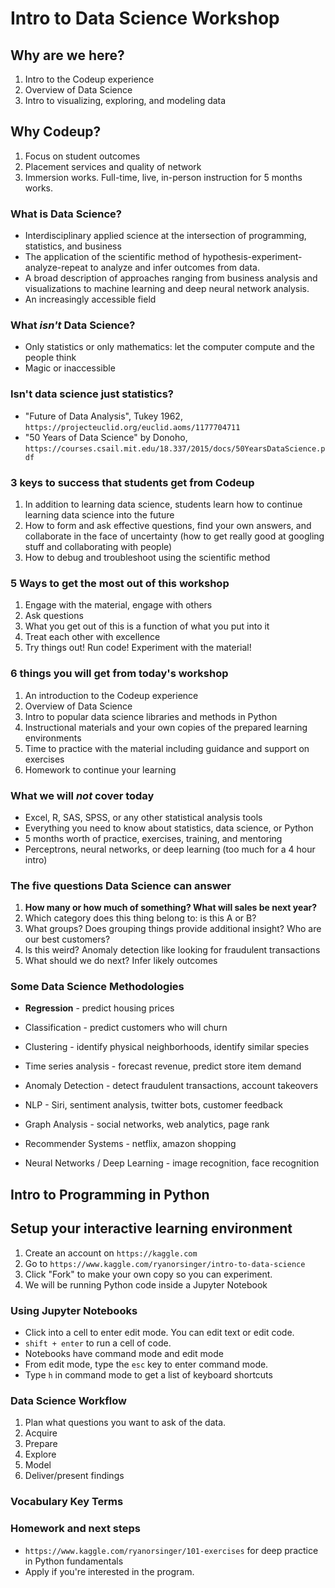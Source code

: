 # Intro to Data Science Workshop

## Why are we here?
1. Intro to the Codeup experience
2. Overview of Data Science
3. Intro to visualizing, exploring, and modeling data

## Why Codeup?
1. Focus on student outcomes
2. Placement services and quality of network
3. Immersion works. Full-time, live, in-person instruction for 5 months works.

### What is Data Science?
- Interdisciplinary applied science at the intersection of programming, statistics, and business
- The application of the scientific method of hypothesis-experiment-analyze-repeat to analyze and infer outcomes from data. 
- A broad description of approaches ranging from business analysis and visualizations to machine learning and deep neural network analysis.
- An increasingly accessible field

### What *isn't* Data Science?
- Only statistics or only mathematics: let the computer compute and the people think
- Magic or inaccessible

### Isn't data science just statistics?
- "Future of Data Analysis", Tukey 1962, `https://projecteuclid.org/euclid.aoms/1177704711`
- "50 Years of Data Science" by Donoho, `https://courses.csail.mit.edu/18.337/2015/docs/50YearsDataScience.pdf`

### 3 keys to success that students get from Codeup
1. In addition to learning data science, students learn how to continue learning data science into the future
2. How to form and ask effective questions, find your own answers, and collaborate in the face of uncertainty (how to get really good at googling stuff and collaborating with people)
3. How to debug and troubleshoot using the scientific method

### 5 Ways to get the most out of this workshop
1. Engage with the material, engage with others
2. Ask questions
3. What you get out of this is a function of what you put into it
4. Treat each other with excellence
5. Try things out! Run code! Experiment with the material!

### 6 things you will get from today's workshop
1. An introduction to the Codeup experience
2. Overview of Data Science
3. Intro to popular data science libraries and methods in Python
4. Instructional materials and your own copies of the prepared learning environments
5. Time to practice with the material including guidance and support on exercises
6. Homework to continue your learning

### What we will *not* cover today
- Excel, R, SAS, SPSS, or any other statistical analysis tools
- Everything you need to know about statistics, data science, or Python
- 5 months worth of practice, exercises, training, and mentoring
- Perceptrons, neural networks, or deep learning (too much for a 4 hour intro)

### The five questions Data Science can answer
1. **How many or how much of something? What will sales be next year?**
2. Which category does this thing belong to: is this A or B?
3. What groups? Does grouping things provide additional insight? Who are our best customers?
4. Is this weird? Anomaly detection like looking for fraudulent transactions
5. What should we do next? Infer likely outcomes

### Some Data Science Methodologies

- **Regression** - predict housing prices

- Classification - predict customers who will churn

- Clustering - identify physical neighborhoods, identify similar species

- Time series analysis - forecast revenue, predict store item demand

- Anomaly Detection - detect fraudulent transactions, account takeovers 

- NLP - Siri, sentiment analysis, twitter bots, customer feedback

- Graph Analysis - social networks, web analytics, page rank

- Recommender Systems - netflix, amazon shopping

- Neural Networks / Deep Learning - image recognition, face recognition

## Intro to Programming in Python

## Setup your interactive learning environment
1. Create an account on `https://kaggle.com`
2. Go to `https://www.kaggle.com/ryanorsinger/intro-to-data-science`
3. Click "Fork" to make your own copy so you can experiment.
4. We will be running Python code inside a Jupyter Notebook

### Using Jupyter Notebooks

- Click into a cell to enter edit mode. You can edit text or edit code.
- `shift + enter` to run a cell of code. 
- Notebooks have command mode and edit mode
- From edit mode, type the `esc` key to enter command mode.
- Type `h` in command mode to get a list of keyboard shortcuts

### Data Science Workflow
1. Plan what questions you want to ask of the data.
2. Acquire
3. Prepare
4. Explore
5. Model
6. Deliver/present findings

### Vocabulary Key Terms



### Homework and next steps
- `https://www.kaggle.com/ryanorsinger/101-exercises` for deep practice in Python fundamentals
- Apply if you're interested in the program. 
